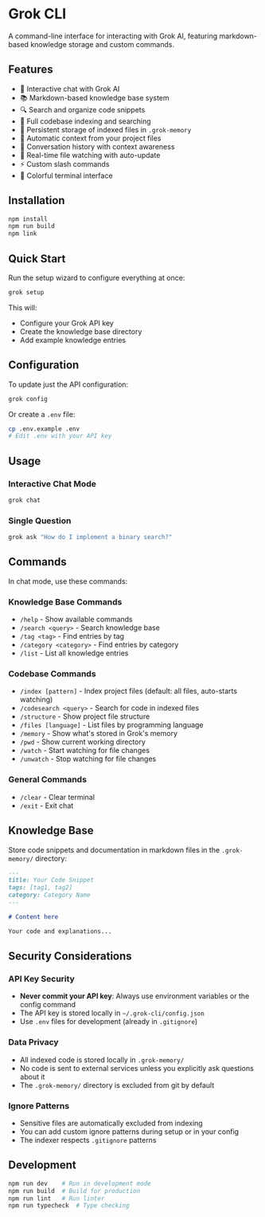 # Grok CLI

A command-line interface for interacting with Grok AI, featuring markdown-based knowledge storage and custom commands.

## Features

- 🤖 Interactive chat with Grok AI
- 📚 Markdown-based knowledge base system
- 🔍 Search and organize code snippets
- 🔎 Full codebase indexing and searching
- 💾 Persistent storage of indexed files in `.grok-memory`
- 📁 Automatic context from your project files
- 🔄 Conversation history with context awareness
- 📡 Real-time file watching with auto-update
- ⚡ Custom slash commands
- 🎨 Colorful terminal interface

## Installation

```bash
npm install
npm run build
npm link
```

## Quick Start

Run the setup wizard to configure everything at once:

```bash
grok setup
```

This will:
- Configure your Grok API key
- Create the knowledge base directory
- Add example knowledge entries

## Configuration

To update just the API configuration:

```bash
grok config
```

Or create a `.env` file:

```bash
cp .env.example .env
# Edit .env with your API key
```

## Usage

### Interactive Chat Mode

```bash
grok chat
```

### Single Question

```bash
grok ask "How do I implement a binary search?"
```

## Commands

In chat mode, use these commands:

### Knowledge Base Commands
- `/help` - Show available commands
- `/search <query>` - Search knowledge base
- `/tag <tag>` - Find entries by tag
- `/category <category>` - Find entries by category
- `/list` - List all knowledge entries

### Codebase Commands
- `/index [pattern]` - Index project files (default: all files, auto-starts watching)
- `/codesearch <query>` - Search for code in indexed files
- `/structure` - Show project file structure
- `/files [language]` - List files by programming language
- `/memory` - Show what's stored in Grok's memory
- `/pwd` - Show current working directory
- `/watch` - Start watching for file changes
- `/unwatch` - Stop watching for file changes

### General Commands
- `/clear` - Clear terminal
- `/exit` - Exit chat

## Knowledge Base

Store code snippets and documentation in markdown files in the `.grok-memory/` directory:

```markdown
---
title: Your Code Snippet
tags: [tag1, tag2]
category: Category Name
---

# Content here

Your code and explanations...
```

## Security Considerations

### API Key Security
- **Never commit your API key**: Always use environment variables or the config command
- The API key is stored locally in `~/.grok-cli/config.json`
- Use `.env` files for development (already in `.gitignore`)

### Data Privacy
- All indexed code is stored locally in `.grok-memory/`
- No code is sent to external services unless you explicitly ask questions about it
- The `.grok-memory/` directory is excluded from git by default

### Ignore Patterns
- Sensitive files are automatically excluded from indexing
- You can add custom ignore patterns during setup or in your config
- The indexer respects `.gitignore` patterns

## Development

```bash
npm run dev    # Run in development mode
npm run build  # Build for production
npm run lint   # Run linter
npm run typecheck  # Type checking
```